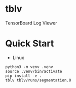 # tblv
TensorBoard Log Viewer

# Quick Start

- Linux
```
python3 -m venv .venv
source .venv/bin/activate
pip install -e .
tblv tblv/runs/segmentation.0
```
